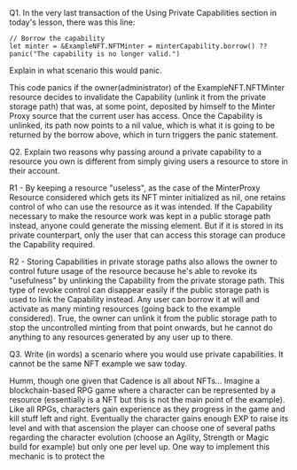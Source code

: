 Q1. In the very last transaction of the Using Private Capabilities section in today's lesson, there was this line:

```cadence
// Borrow the capability
let minter = &ExampleNFT.NFTMinter = minterCapability.borrow() ?? panic("The capability is no longer valid.")
```
Explain in what scenario this would panic.

This code panics if the owner(administrator) of the ExampleNFT.NFTMinter resource decides to invalidate the Capability (unlink it from the private storage path) that was, at some point, deposited by himself to the Minter Proxy source that the current user has access. Once the Capability is unlinked, its path now points to a nil value, which is what it is going to be returned by the borrow above, which in turn triggers the panic statement.

Q2. Explain two reasons why passing around a private capability to a resource you own is different from simply giving users a resource to store in their account.

R1 - By keeping a resource "useless", as the case of the MinterProxy Resource considered which gets its NFT minter initialized as nil, one retains control of who can use the resource as it was intended. If the Capability necessary to make the resource work was kept in a public storage path instead, anyone could generate the missing element. But if it is stored in its private counterpart, only the user that can access this storage can produce the Capability required.

R2 - Storing Capabilities in private storage paths also allows the owner to control future usage of the resource because he's able to revoke its "usefulness" by unlinking the Capability from the private storage path. This type of revoke control can disappear easily if the public storage path is used to link the Capability instead. Any user can borrow it at will and activate as many minting resources (going back to the example considered). True, the owner can unlink it from the public storage path to stop the uncontrolled minting from that point onwards, but he cannot do anything to any resources generated by any user up to there.

Q3. Write (in words) a scenario where you would use private capabilities. It cannot be the same NFT example we saw today.

Humm, though one given that Cadence is all about NFTs...
Imagine a blockchain-based RPG game where a character can be represented by a resource (essentially is a NFT but this is not the main point of the example). Like all RPGs, characters gain experience as they progress in the game and kill stuff left and right. Eventually the character gains enough EXP to raise its level and with that ascension the player can choose one of several paths regarding the character evolution (choose an Agility, Strength or Magic build for example) but only one per level up.
One way to implement this mechanic is to protect the 